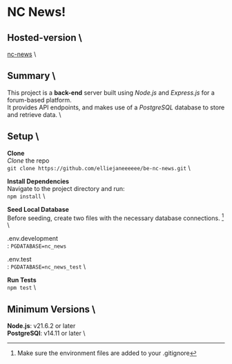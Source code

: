 # NC News!

## Hosted-version \
[nc-news](https://be-nc-news-2e46.onrender.com) \

## Summary \
This project is a **back-end** server built using *Node.js* and *Express.js* for a forum-based platform. \
It provides API endpoints, and makes use of a *PostgreSQL* database to store and retrieve data. \

## Setup \

**Clone** \
*Clone* the repo \
`git clone https://github.com/elliejaneeeeee/be-nc-news.git` \

**Install Dependencies** \
Navigate to the project directory and run: \
`npm install` \

**Seed Local Database** \
Before seeding, create two files with the necessary database connections. [^1] \

.env.development \
: `PGDATABASE=nc_news`

.env.test \
: `PGDATABASE=nc_news_test` \

**Run Tests** \
`npm test` \

## Minimum Versions \
**Node.js**: v21.6.2 or later \
**PostgreSQl**: v14.11 or later \

[^1]: Make sure the environment files are added to your .gitignore